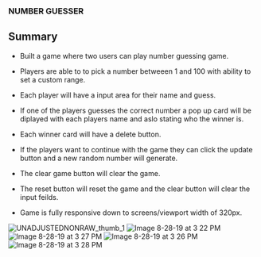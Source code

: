### NUMBER GUESSER 
 
## Summary
 
 - Built a game where two users can play number guessing game.

 - Players are able to to pick a number betweeen 1 and 100 with ability to set a custom range.

 - Each player will have a input area for their name and guess. 

 - If one of the players guesses the correct number a pop up card  will be diplayed with each players name and aslo stating who the winner is.

 - Each winner card will have a delete button.

 - If the players want to continue with the game they can click the update button and a new random number will generate.

 - The clear game button will clear the game.

 - The reset button will reset the game and the clear button will clear the input feilds.

 - Game is fully responsive down to screens/viewport width of 320px. 

![UNADJUSTEDNONRAW_thumb_1](https://user-images.githubusercontent.com/49410633/63909318-75a2bc00-c9df-11e9-8dac-7e62dd573c14.jpg)
![Image 8-28-19 at 3 22 PM](https://user-images.githubusercontent.com/49410633/63909324-78051600-c9df-11e9-884b-4d06daf3a5ef.jpg)
![Image 8-28-19 at 3 27 PM](https://user-images.githubusercontent.com/49410633/63909479-0083b680-c9e0-11e9-8dbe-6d7554ce8794.jpg)
![Image 8-28-19 at 3 26 PM](https://user-images.githubusercontent.com/49410633/63909327-7b989d00-c9df-11e9-86af-45d6c76cb421.jpg)
![Image 8-28-19 at 3 28 PM](https://user-images.githubusercontent.com/49410633/63909332-7f2c2400-c9df-11e9-8bfe-86a39d98073a.jpg)
